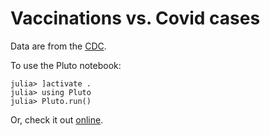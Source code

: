 # Vaccinations vs. Covid cases

Data are from the [CDC](https://data.cdc.gov/browse).

To use the Pluto notebook:
```
julia> ]activate .
julia> using Pluto
julia> Pluto.run()
```

Or, check it out [online](http://www.2-node-supercomputer.net/2021/blog-20210805-Vaccines-vs-Covid.html).
